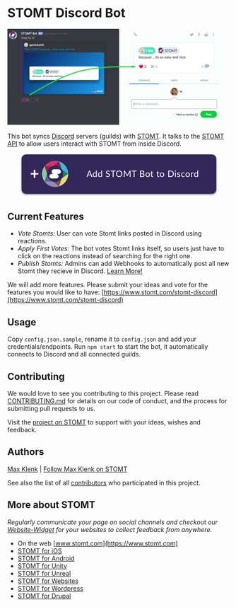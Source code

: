 # STOMT Discord Bot

<p align="center">
	<img width="700" alt="Invite STOMT Bot to Discord" src="https://raw.githubusercontent.com/stomt/stomt-discord-bot/master/docu/discord-stomt-vote-sync.png" />
</p>

This bot syncs [Discord](https://discordapp.com/) servers (guilds) with [STOMT](https://www.stomt.com/). It talks to the [STOMT API](https://rest.stomt.com/) to allow users interact with STOMT from inside Discord.

<p align="center">
	<a href="https://stomt.co/invite-discord-bot" target="_blank">
		<img alt="Invite STOMT Bot to Discord" src="https://raw.githubusercontent.com/stomt/stomt-discord-bot/master/docu/add-stomt-bot-button.png" />
	</a>
</p>


## Current Features

- *Vote Stomts:* User can vote Stomt links posted in Discord using reactions.
- *Apply First Votes:* The bot votes Stomt links itself, so users just have to click on the reactions instead of searching for the right one.
- *Publish Stomts:* Admins can add Webhooks to automatically post all new Stomt they recieve in Discord. [Learn More!](https://www.stomt.com/integrations/discord)

We will add more features. Please submit your ideas and vote for the features you would like to have: [https://www.stomt.com/stomt-discord](https://www.stomt.com/stomt-discord)


## Usage

Copy `config.json.sample`, rename it to `config.json` and add your credentials/endpoints. Run `npm start` to start the bot, it automatically connects to Discord and all connected guilds.


## Contributing

We would love to see you contributing to this project. Please read [CONTRIBUTING.md](https://github.com/stomt/stomt-discord-bot/blob/master/CONTRIBUTING.md) for details on our code of conduct, and the process for submitting pull requests to us.    
    
Visit the [project on STOMT](https://www.stomt.com/stomt-discord) to support with your ideas, wishes and feedback.


## Authors

[Max Klenk](https://github.com/maxklenk) | [Follow Max Klenk on STOMT](https://www.stomt.com/max-klenk)

See also the list of all [contributors](https://github.com/stomt/stomt-discord-bot/contributors) who participated in this project.


## More about STOMT

*Regularly communicate your page on social channels and checkout our [Website-Widget](https://stomt.co/web) for your websites to collect feedback from anywhere.*   

* On the web [www.stomt.com](https://www.stomt.com)
* [STOMT for iOS](http://stomt.co/ios)
* [STOMT for Android](http://stomt.co/android)
* [STOMT for Unity](http://stomt.co/unity)
* [STOMT for Unreal](http://stomt.co/unreal)
* [STOMT for Websites](http://stomt.co/web)
* [STOMT for Wordpress](http://stomt.co/wordpress)
* [STOMT for Drupal](http://stomt.co/drupal)
